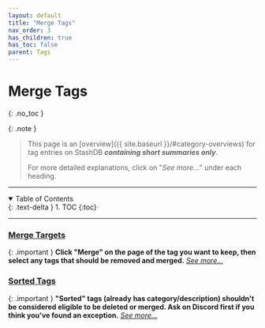 ```yaml
---
layout: default
title: "Merge Tags"
nav_order: 3
has_children: true
has_toc: false
parent: Tags
---
```


# Merge Tags
{: .no_toc }

{: .note }
>
> This page is an [overview]({{ site.baseurl }}/#category-overviews) for tag entries on StashDB ***containing short summaries only***.
> 
> For more detailed explanations, click on "*See more...*" under each heading.

***

<details open markdown="block">
  <summary>
    Table of Contents
  </summary>
  {: .text-delta }
1. TOC
{:toc}
</details>

***

### [Merge Targets](tag-merge-targets)

{: .important }
**Click "Merge" on the page of the tag you want to keep, then select any tags that should be removed and merged.** *[See more...](tag-merge-targets)*


### [Sorted Tags](merging-sorted-tags)

{: .important }
**"Sorted" tags (already has category/description) shouldn't be considered eligible to be deleted or merged. Ask on Discord first if you think you've found an exception.** *[See more...](merging-sorted-tags)*

